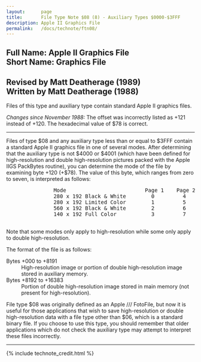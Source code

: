 ```yaml
---
layout:      page
title:       File Type Note $08 (8) - Auxiliary Types $0000-$3FFF
description: Apple II Graphics File
permalink:   /docs/technote/ftn08/
---
```



<h2>Full Name: Apple II Graphics File<br>Short Name: Graphics File</h2>

<h2>Revised by Matt Deatherage (1989)
<br>Written by Matt Deatherage (1988)</h2>

<p>Files of this type and auxiliary type contain standard Apple II
graphics files.</p>

<p><em>Changes since November 1988:</em> The offset was incorrectly listed
as +121 instead of +120.  The hexadecimal value of $78 is correct.</p>

<hr>

<p>Files of type $08 and any auxiliary type less than or equal to $3FFF
contain a standard Apple II graphics file in one of several modes.  After
determining that the auxiliary type is not $4000 or $4001 (which have been
defined for high-resolution and double high-resolution pictures packed
with the Apple IIGS PackBytes routine), you can determine the mode of the
file by examining byte +120 (+$78).  The value of this byte, which ranges
from zero to seven, is interpreted as follows:</p>

<pre>
               Mode                         Page 1    Page 2
               280 x 192 Black & White        0         4
               280 x 192 Limited Color        1         5
               560 x 192 Black & White        2         6
               140 x 192 Full Color           3         7

</pre>

<p>Note that some modes only apply to high-resolution while some only
apply to double high-resolution.</p>

<p>The format of the file is as follows:</p>

<dl>
<dt>Bytes +000 to +8191</dt><dd>High-resolution image or portion of double
high-resolution image stored in auxiliary memory.</dd>
<dt>Bytes +8192 to +16383</dt><dd>Portion of double high-resolution image
stored in main memory (not present for high-resolution).</dd>
</dl>

<p>File type $08 was originally defined as an Apple /// FotoFile, but now
it is useful for those applications that wish to save high-resolution or
double high-resolution data with a file type other than $06, which is a
standard binary file.  If you choose to use this type, you should remember
that older applications which do not check the auxiliary type may attempt
to interpret these files incorrectly.</p>

<hr>

{% include technote_credit.html %}
